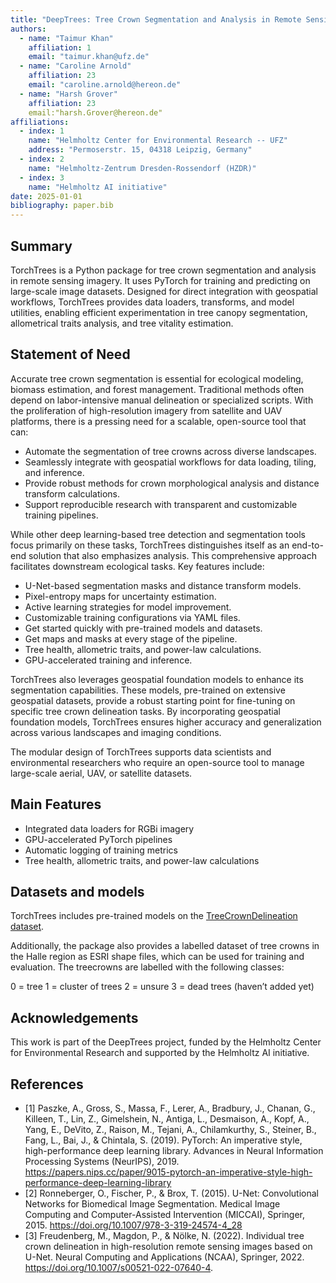 ```yaml
---
title: "DeepTrees: Tree Crown Segmentation and Analysis in Remote Sensing Imagery with PyTorch"
authors:
  - name: "Taimur Khan"
    affiliation: 1
    email: "taimur.khan@ufz.de"
  - name: "Caroline Arnold"
    affiliation: 23
    email: "caroline.arnold@hereon.de"
  - name: "Harsh Grover"
    affiliation: 23
    email:"harsh.Grover@hereon.de"
affiliations:
  - index: 1
    name: "Helmholtz Center for Environmental Research -- UFZ"
    address: "Permoserstr. 15, 04318 Leipzig, Germany"
  - index: 2
    name: "Helmholtz-Zentrum Dresden-Rossendorf (HZDR)"
  - index: 3
    name: "Helmholtz AI initiative"
date: 2025-01-01
bibliography: paper.bib
---
```


## Summary

TorchTrees is a Python package for tree crown segmentation and analysis in remote sensing imagery. It uses PyTorch for training and predicting on large-scale image datasets. Designed for direct integration with geospatial workflows, TorchTrees provides data loaders, transforms, and model utilities, enabling efficient experimentation in tree canopy segmentation, allometrical traits analysis, and tree vitality estimation.

## Statement of Need

Accurate tree crown segmentation is essential for ecological modeling, biomass estimation, and forest management. Traditional methods often depend on labor-intensive manual delineation or specialized scripts. With the proliferation of high-resolution imagery from satellite and UAV platforms, there is a pressing need for a scalable, open-source tool that can:

- Automate the segmentation of tree crowns across diverse landscapes.
- Seamlessly integrate with geospatial workflows for data loading, tiling, and inference.
- Provide robust methods for crown morphological analysis and distance transform calculations.
- Support reproducible research with transparent and customizable training pipelines.

While other deep learning-based tree detection and segmentation tools focus primarily on these tasks, TorchTrees distinguishes itself as an end-to-end solution that also emphasizes analysis. This comprehensive approach facilitates downstream ecological tasks. Key features include:

- U-Net-based segmentation masks and distance transform models.
- Pixel-entropy maps for uncertainty estimation.
- Active learning strategies for model improvement.
- Customizable training configurations via YAML files.
- Get started quickly with pre-trained models and datasets.
- Get maps and masks at every stage of the pipeline.
- Tree health, allometric traits, and power-law calculations.
- GPU-accelerated training and inference.

TorchTrees also leverages geospatial foundation models to enhance its segmentation capabilities. These models, pre-trained on extensive geospatial datasets, provide a robust starting point for fine-tuning on specific tree crown delineation tasks. By incorporating geospatial foundation models, TorchTrees ensures higher accuracy and generalization across various landscapes and imaging conditions.

The modular design of TorchTrees supports data scientists and environmental researchers who require an open-source tool to manage large-scale aerial, UAV, or satellite datasets.

## Main Features

- Integrated data loaders for RGBi imagery
- GPU-accelerated PyTorch pipelines
- Automatic logging of training metrics
- Tree health, allometric traits, and power-law calculations

## Datasets and models

TorchTrees includes pre-trained models on the [TreeCrownDelineation dataset](https://github.com/AWF-GAUG/TreeCrownDelineation). 

Additionally, the package also provides a labelled dataset of tree crowns in the Halle region as ESRI shape files, which can be used for training and evaluation. The treecrowns are labelled with the following classes:

0 = tree
1 = cluster of trees
2 = unsure
3 = dead trees (haven’t added yet)

## Acknowledgements

This work is part of the DeepTrees project, funded by the Helmholtz Center for Environmental Research and supported by the Helmholtz AI initiative.

## References

- [1] Paszke, A., Gross, S., Massa, F., Lerer, A., Bradbury, J., Chanan, G., Killeen, T., Lin, Z., Gimelshein, N., Antiga, L., Desmaison, A., Kopf, A., Yang, E., DeVito, Z., Raison, M., Tejani, A., Chilamkurthy, S., Steiner, B., Fang, L., Bai, J., & Chintala, S. (2019). PyTorch: An imperative style, high-performance deep learning library. Advances in Neural Information Processing Systems (NeurIPS), 2019. https://papers.nips.cc/paper/9015-pytorch-an-imperative-style-high-performance-deep-learning-library
- [2] Ronneberger, O., Fischer, P., & Brox, T. (2015). U-Net: Convolutional Networks for Biomedical Image Segmentation. Medical Image Computing and Computer-Assisted Intervention (MICCAI), Springer, 2015. https://doi.org/10.1007/978-3-319-24574-4_28
- [3] Freudenberg, M., Magdon, P., & Nölke, N. (2022). Individual tree crown delineation in high-resolution remote sensing images based on U-Net. Neural Computing and Applications (NCAA), Springer, 2022. https://doi.org/10.1007/s00521-022-07640-4.
